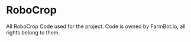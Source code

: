 # RoboCrop
All RoboCrop Code used for the project. 
Code is owned by FarmBot.io, all rights belong to them.
